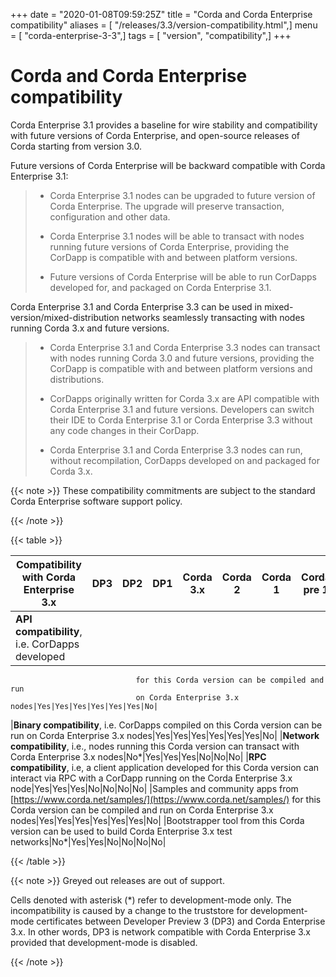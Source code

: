 +++
date = "2020-01-08T09:59:25Z"
title = "Corda and Corda Enterprise compatibility"
aliases = [ "/releases/3.3/version-compatibility.html",]
menu = [ "corda-enterprise-3-3",]
tags = [ "version", "compatibility",]
+++


# Corda and Corda Enterprise compatibility

Corda Enterprise 3.1 provides a baseline for wire stability and compatibility with future versions of Corda Enterprise, and open-source releases of Corda starting from version 3.0.

Future versions of Corda Enterprise will be backward compatible with Corda Enterprise 3.1:

> 
> 
> * Corda Enterprise 3.1 nodes can be upgraded to future version of Corda Enterprise. The upgrade will preserve transaction, configuration and other data.
> 
> 
> * Corda Enterprise 3.1 nodes will be able to transact with nodes running future versions of Corda Enterprise, providing the CorDapp is compatible with and between platform versions.
> 
> 
> * Future versions of Corda Enterprise will be able to run CorDapps developed for, and packaged on Corda Enterprise 3.1.
> 
> 
Corda Enterprise 3.1 and Corda Enterprise 3.3 can be used in mixed-version/mixed-distribution networks seamlessly transacting with nodes running Corda 3.x and future versions.

> 
> 
> * Corda Enterprise 3.1 and Corda Enterprise 3.3 nodes can transact with nodes running Corda 3.0 and future versions, providing the CorDapp is compatible with and between platform versions and distributions.
> 
> 
> * CorDapps originally written for Corda 3.x are API compatible with Corda Enterprise 3.1 and future versions.
>                         Developers can switch their IDE to Corda Enterprise 3.1 or Corda Enterprise 3.3 without any code changes in their CorDapp.
> 
> 
> * Corda Enterprise 3.1 and Corda Enterprise 3.3 nodes can run, without recompilation, CorDapps developed on and packaged for Corda 3.x.
> 
> 

{{< note >}}
These compatibility commitments are subject to the standard Corda Enterprise software support policy.

{{< /note >}}

{{< table >}}

|Compatibility with Corda Enterprise 3.x|DP3|DP2|DP1|Corda 3.x|Corda 2|Corda 1|Corda pre 1|
|------------------------------------------------|-------------|---------------|---------------|------------------|-----------------|-----------------|---------------------|
|**API compatibility**, i.e. CorDapps developed
                                for this Corda version can be compiled and run
                                on Corda Enterprise 3.x nodes|Yes|Yes|Yes|Yes|Yes|Yes|No|
|**Binary compatibility**, i.e. CorDapps
                                compiled on this Corda version can be run on
                                Corda Enterprise 3.x nodes|Yes|Yes|Yes|Yes|Yes|Yes|No|
|**Network compatibility**, i.e., nodes running
                                this Corda version can transact with Corda
                                Enterprise 3.x nodes|No*|Yes|Yes|Yes|No|No|No|
|**RPC compatibility**, i.e, a client
                                application developed for this Corda version
                                can interact via RPC with a CorDapp running on
                                the Corda Enterprise 3.x node|Yes|Yes|Yes|No|No|No|No|
|Samples and community apps from
                                [https://www.corda.net/samples/](https://www.corda.net/samples/) for this Corda
                                version can be compiled and run on Corda
                                Enterprise 3.x nodes|Yes|Yes|Yes|Yes|Yes|Yes|No|
|Bootstrapper tool from this Corda version can
                                be used to build Corda Enterprise 3.x test
                                networks|No*|Yes|Yes|No|No|No|No|

{{< /table >}}

{{< note >}}
Greyed out releases are out of support.

Cells denoted with asterisk (*) refer to development-mode only. The incompatibility is caused by a change to the truststore for development-mode certificates between
                Developer Preview 3 (DP3) and Corda Enterprise 3.x. In other words, DP3 is network compatible with Corda Enterprise 3.x provided that development-mode is disabled.

{{< /note >}}

